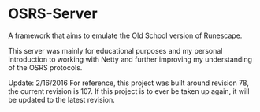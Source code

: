 # OSRS-Server
A framework that aims to emulate the Old School version of Runescape.

This server was mainly for educational purposes and my personal introduction to working with Netty and further improving my understanding
of the OSRS protocols. 

Update: 2/16/2016
For reference, this project was built around revision 78, the current revision is 107. If this project is to ever be taken up again,
it will be updated to the latest revision.
